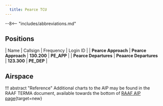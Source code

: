 ```yaml
---
  title: Pearce TCU
---
```


--8<-- "includes/abbreviations.md"

## Positions

| Name               | Callsign       | Frequency        | Login ID              |
| **Pearce Approach**    | **Pearce Approach**  | **130.200** | **PE_APP**       |
| **Pearce Departures**  | **Peaarce Departures** | **123.300** | **PE_DEP** |

## Airspace




!!! abstract "Reference"
    Additional charts to the AIP may be found in the RAAF TERMA document, available towards the bottom of [RAAF AIP page](https://ais-af.airforce.gov.au/australian-aip){target=new}
